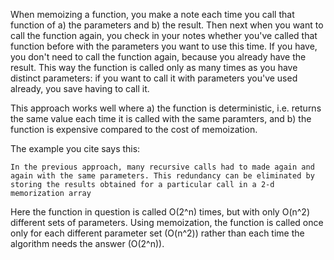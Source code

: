When memoizing a function, you make a note each time you call that function of a) the parameters and b) the result. Then next when you want to call the function again, you check in your notes whether you've called that function before with the parameters you want to use this time. If you have, you don't need to call the function again, because you already have the result. This way the function is called only as many times as you have distinct parameters: if you want to call it with parameters you've used already, you save having to call it.

This approach works well where a) the function is deterministic, i.e. returns the same value each time it is called with the same paramters, and b) the function is expensive compared to the cost of memoization.

The example you cite says this:

```
In the previous approach, many recursive calls had to made again and again with the same parameters. This redundancy can be eliminated by storing the results obtained for a particular call in a 2-d memorization array
```

Here the function in question is called O(2^n) times, but with only O(n^2) different sets of parameters. Using memoization, the function is called once only for each different parameter set (O(n^2)) rather than each time the algorithm needs the answer (O(2^n)).